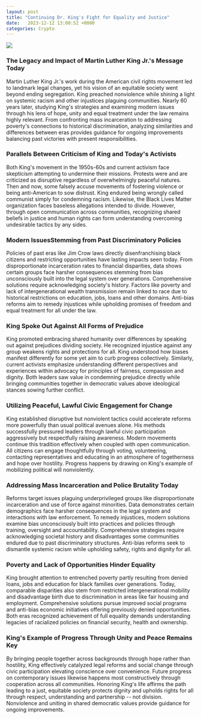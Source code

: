 ```yaml
---
layout: post
title: "Continuing Dr. King's Fight for Equality and Justice"
date:   2023-12-12 13:00:52 +0000
categories: Crypto
---
```

![](https://www.chicagomag.com/wp-content/uploads/2021/10/C202111-King-in-Chicago-topper-2.jpg)

### The Legacy and Impact of Martin Luther King Jr.'s Message Today

 Martin Luther King Jr.'s work during the American civil rights movement led to landmark legal changes, yet his vision of an equitable society went beyond ending segregation. King preached nonviolence while shining a light on systemic racism and other injustices plaguing communities. Nearly 60 years later, studying King's strategies and examining modern issues through his lens of hope, unity and equal treatment under the law remains highly relevant. From confronting mass incarceration to addressing poverty's connections to historical discrimination, analyzing similarities and differences between eras provides guidance for ongoing improvements balancing past victories with present responsibilities.

### Parallels Between Criticism of King and Today's Activists

Both King's movement in the 1950s-60s and current activism face skepticism attempting to undermine their missions. Protests were and are criticized as disruptive regardless of overwhelmingly peaceful natures. Then and now, some falsely accuse movements of fostering violence or being anti-American to sow distrust. King endured being wrongly called communist simply for condemning racism. Likewise, the Black Lives Matter organization faces baseless allegations intended to divide. However, through open communication across communities, recognizing shared beliefs in justice and human rights can form understanding overcoming undesirable tactics by any sides.

### Modern IssuesStemming from Past Discriminatory Policies

Policies of past eras like Jim Crow laws directly disenfranchising black citizens and restricting opportunities have lasting impacts seen today. From disproportionate incarceration rates to financial disparities, data shows certain groups face harsher consequences stemming from bias unconsciously built into the legal system over generations. Comprehensive solutions require acknowledging society's history.  Factors like poverty and lack of intergenerational wealth transmission remain linked to race due to historical restrictions on education, jobs, loans and other domains. Anti-bias reforms aim to remedy injustices while upholding promises of freedom and equal treatment for all under the law.

### King Spoke Out Against All Forms of Prejudice

King promoted embracing shared humanity over differences by speaking out against prejudices dividing society. He recognized injustice against any group weakens rights and protections for all. King understood how biases manifest differently for some yet aim to curb progress collectively. Similarly, current activists emphasize understanding different perspectives and experiences within advocacy for principles of fairness, compassion and dignity. Both leaders saw value in condemning prejudice directly while bringing communities together in democratic values above ideological stances sowing further conflict.

### Utilizing Peaceful, Lawful Civic Engagement for Change

King established disruptive but nonviolent tactics could accelerate reforms more powerfully than usual political avenues alone. His methods successfully pressured leaders through lawful civic participation aggressively but respectfully raising awareness. Modern movements continue this tradition effectively when coupled with open communication. All citizens can engage thoughtfully through voting, volunteering, contacting representatives and educating in an atmosphere of togetherness and hope over hostility. Progress happens by drawing on King's example of mobilizing political will nonviolently.

### Addressing Mass Incarceration and Police Brutality Today

Reforms target issues plaguing underprivileged groups like disproportionate incarceration and use of force against minorities. Data demonstrates certain demographics face harsher consequences in the legal system and interactions with law enforcement. To remedy injustices, modern solutions examine bias unconsciously built into practices and policies through training, oversight and accountability. Comprehensive strategies require acknowledging societal history and disadvantages some communities endured due to past discriminatory structures. Anti-bias reforms seek to dismantle systemic racism while upholding safety, rights and dignity for all.

### Poverty and Lack of Opportunities Hinder Equality

King brought attention to entrenched poverty partly resulting from denied loans, jobs and education for black families over generations. Today, comparable disparities also stem from restricted intergenerational mobility and disadvantage birth due to discrimination in areas like fair housing and employment. Comprehensive solutions pursue improved social programs and anti-bias economic initiatives offering previously denied opportunities. Both eras recognized achievement of full equality demands understanding legacies of racialized policies on financial security, health and ownership.

### King's Example of Progress Through Unity and Peace Remains Key

By bringing people together across backgrounds through hope rather than hostility, King effectively catalyzed legal reforms and social change through civic participation elevating conscience over convenience. Future progress on contemporary issues likewise happens most constructively through cooperation across all communities. Honoring King's life affirms the path leading to a just, equitable society protects dignity and upholds rights for all through respect, understanding and partnership -- not division. Nonviolence and uniting in shared democratic values provide guidance for ongoing improvements.

